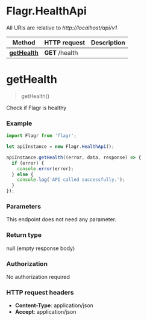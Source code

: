 # Flagr.HealthApi

All URIs are relative to *http://localhost/api/v1*

Method | HTTP request | Description
------------- | ------------- | -------------
[**getHealth**](HealthApi.md#getHealth) | **GET** /health | 


<a name="getHealth"></a>
# **getHealth**
> getHealth()



Check if Flagr is healthy

### Example
```javascript
import Flagr from 'flagr';

let apiInstance = new Flagr.HealthApi();

apiInstance.getHealth((error, data, response) => {
  if (error) {
    console.error(error);
  } else {
    console.log('API called successfully.');
  }
});
```

### Parameters
This endpoint does not need any parameter.

### Return type

null (empty response body)

### Authorization

No authorization required

### HTTP request headers

 - **Content-Type**: application/json
 - **Accept**: application/json

